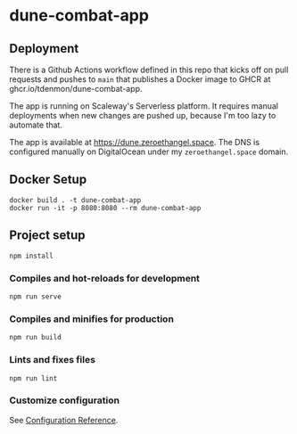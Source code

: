 # dune-combat-app

## Deployment
There is a Github Actions workflow defined in this repo that kicks off on pull requests and pushes to `main` that publishes a Docker image to GHCR at ghcr.io/tdenmon/dune-combat-app.

The app is running on Scaleway's Serverless platform. It requires manual deployments when new changes are pushed up, because I'm too lazy to automate that.

The app is available at https://dune.zeroethangel.space. The DNS is configured manually on DigitalOcean under my `zeroethangel.space` domain.

## Docker Setup
```
docker build . -t dune-combat-app
docker run -it -p 8080:8080 --rm dune-combat-app
```

## Project setup
```
npm install
```

### Compiles and hot-reloads for development
```
npm run serve
```

### Compiles and minifies for production
```
npm run build
```

### Lints and fixes files
```
npm run lint
```

### Customize configuration
See [Configuration Reference](https://cli.vuejs.org/config/).
